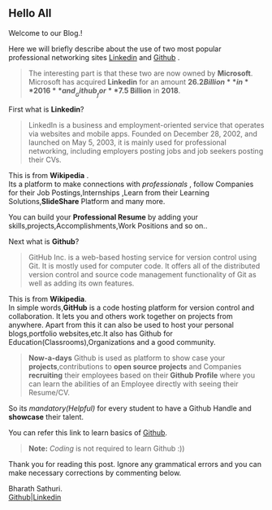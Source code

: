 
## Hello All

Welcome to our Blog.!

Here we will briefly describe about the use of two most popular professional networking sites [Linkedin](https://www.linkedin.com/)
and [Github](https://github.com/) .

> The interesting part is that these two are now owned by **Microsoft**.
  <br> Microsoft has acquired __Linkedin__ for an amount **$26.2 Billion** in **2016** and __Github__ for **$7.5 Billion** in **2018**.

First what is **Linkedin**?

> LinkedIn is a business and employment-oriented service that operates via websites and mobile apps. Founded on December 28, 2002, and launched on May 5, 2003, it is mainly used for professional networking, including employers posting jobs and job seekers posting their CVs.

This is from **Wikipedia** .<br>
Its a platform to make connections with _professionals_ , follow Companies for their Job Postings,Internships ,Learn from their Learning Solutions,**SlideShare** Platform and many more. 

You can build your **Professional Resume** by adding your skills,projects,Accomplishments,Work Positions and so on..



Next what is **Github**?

> GitHub Inc. is a web-based hosting service for version control using Git. It is mostly used for computer code. It offers all of the distributed version control and source code management functionality of Git as well as adding its own features.

This is from **Wikipedia**.<br>
In simple words,**GitHub** is a code hosting platform for version control and collaboration. It lets you and others work together on projects from anywhere. Apart from this it can also be used to host your personal blogs,portfolio websites,etc.It also has Github for Education(Classrooms),Organizations and a good community.

>__Now-a-days__ Github is used as platform to show case your **projects**,contributions to **open source projects** and Companies **recruiting** their employees based on their __Github Profile__ where you can learn the abilities of an Employee directly with seeing their Resume/CV.

So its _mandatory(Helpful)_ for every student to have a Github Handle and **showcase** their talent.

You can refer this link to learn basics of [Github](https://guides.github.com/activities/hello-world/).

> **Note:** _Coding_ is not required to learn Github :)) 


Thank you for reading this post. Ignore any grammatical errors and you can make necessary corrections by commenting below.

Bharath Sathuri.<br>
[Github](https://github.com/Bharathbrothers)|[Linkedin](https://www.linkedin.com/in/bharath-kumar-goud/)


